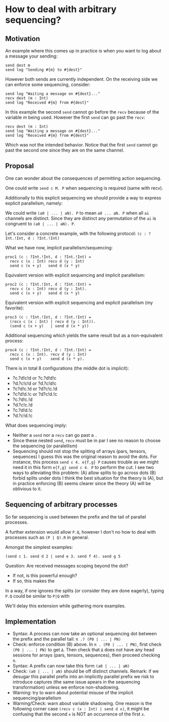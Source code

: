 How to deal with arbitrary sequencing?
======================================

## Motivation

An example where this comes up in practice is when
you want to log about a message your sending:

```
send dest m
send log "Sending #{m} to #{dest}"
```

However both sends are currently independent.
On the receiving side we can enforce some sequencing, consider:

```
send log "Waiting a message on #{dest}..."
recv dest (m : Int)
send log "Received #{m} from #{dest}"
```

In this example the second `send` cannot go before the `recv` because of
the variable m being used. However the first `send` can go past the `recv`:

```
recv dest (m : Int)
send log "Waiting a message on #{dest}..."
send log "Received #{m} from #{dest}"
```

Which was not the intended behavior. Notice that the first `send` cannot
go past the second one since they are on the same channel.

## Proposal

One can wonder about the consequences of permitting action sequencing.

One could write `send c M. P` when sequencing is required (same with recv).

Additionally to this explicit sequencing we should provide a way to express
explicit parallelism, namely:

We could write `(a0 | ... | aN). P` to mean `a0 ... aN. P`
when all `ai` channels are distinct.
Since they are distinct any permutation of the `ai` is congruent to
`(a0 | ... | aN). P`.

Let's consider a concrete example, with the following protocol:
  `(c : ?Int.!Int, d : ?Int.!Int)`

What we have now, implicit parallelism/sequencing:

```
proc1 (c : ?Int.!Int, d : ?Int.!Int) =
  recv c (x : Int) recv d (y : Int)
  send c (x + y)   send d (x * y)
```

Equivalent version with explicit sequencing and implicit parallelism:

```
proc2 (c : ?Int.!Int, d : ?Int.!Int) =
  recv c (x : Int) recv d (y : Int).
  send c (x + y)   send d (x * y)
```

Equivalent version with explicit sequencing and explicit parallelism (my favorite):

```
proc3 (c : ?Int.!Int, d : ?Int.!Int) =
  (recv c (x : Int) | recv d (y : Int)).
  (send c (x + y)   | send d (x * y))
```

Additional sequencing which yields the same result but as a non-equivalent process:

```
proc4 (c : ?Int.!Int, d : ?Int.!Int) =
  recv c (x : Int). recv d (y : Int)
  send c (x + y)    send d (x * y).
```

There is in total 8 configurations (the middle dot is implicit):

* ?c.?d!c!d  or ?c.?d!d!c
* ?d.?c!c!d  or ?d.?c!d!c
* ?c?d!c.!d  or ?d?c!c.!d
* ?c?d!d.!c  or ?d?c!d.!c
* ?c.?d!c.!d
* ?d.?c!c.!d
* ?c.?d!d.!c
* ?d.?c!d.!c

What does sequencing imply:

* Neither a `send` nor a `recv` can go past a `.`
* Since these nested `send`, `recv` must be in par I see
  no reason to choose the sequencing (or paralellism)
* Sequencing should not stop the spliting of arrays (pars, tensors, sequences)
  I guess this was the original reason to avoid the dots.
  For instance, this process `send c 4. e{f,g} P` causes trouble as we might
  need it in this form `e{f,g} send c 4. P` to perform the cut.
  I see two ways to alleviating this problem:
  (A) allow splits to go across dots
  (B) forbid splits under dots
  I think the best situation for the theory is (A), but in practice
  enforcing (B) seems clearer since the theory (A) will be oblivious to it.

## Sequencing of arbitrary processes

So far sequencing is used between the prefix and the tail of parallel
processes.

A further extension would allow `P.Q`, however I don't no how to deal
with processes such as `(P | Q).R` in general.

Amongst the simplest examples:

```
(send c 1. send d 2 | send e 3. send f 4). send g 5
```

Question: Are received messages scoping beyond the dot?
* If not, is this powerful enough?
* If so, this makes the

In a way, if one ignores the splits (or consider they are done eagerly), typing
`P.Q` could be similar to `P|Q` with

We'll delay this extension while gathering more examples.

## Implementation

* Syntax: A process can now take an optional sequencing dot
  between the prefix and the parallel tail:
  `π .? (P0 | ... | PN)`
* Check: enforce condition (B) above.
  In `π . (P0 | ... | PN)`, first check `(P0 | ... | PN)` to get `Δ`.
  Then check that `Δ` does not have any head sessions for arrays
  (pars, tensors, sequences), then proceed checking `π`.
* Syntax: A prefix can now take this form `(a0 | ... | aN)`
* Check: `(a0 | ... | aN)` should be off distinct channels.
  Remark: if we desugar this parallel prefix into an implicitly
  parallel prefix we risk to introduce captures (the same issue
  apears in the sequencing transformation) unless we enforce
  non-shadowing.
* Warning: try to warn about potential misuse of the implicit
  sequencing/parallelism
* Warning/Check: warn about variable shadowing.
  One reason is the following corner case
  `(recv c (x : Int) | send d x)`,
  it might be confusing that the second `x` is NOT an
  occurrence of the first `x`.
